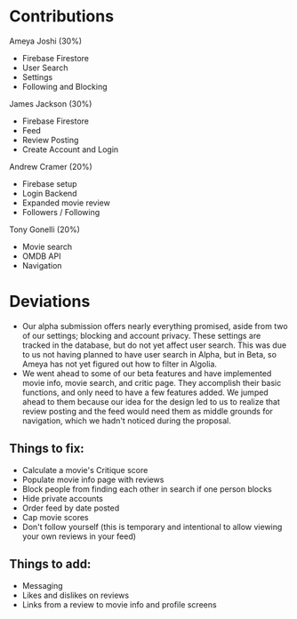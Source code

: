# Contributions

Ameya Joshi (30%)
- Firebase Firestore
- User Search
- Settings
- Following and Blocking

James Jackson (30%)
- Firebase Firestore
- Feed
- Review Posting
- Create Account and Login

Andrew Cramer (20%)
- Firebase setup
- Login Backend
- Expanded movie review
- Followers / Following

Tony Gonelli (20%)
- Movie search
- OMDB API
- Navigation

# Deviations

- Our alpha submission offers nearly everything promised, aside from two of our settings; blocking and account privacy. These settings are tracked in the database, but do not yet affect user search. This was due to us not having planned to have user search in Alpha, but in Beta, so Ameya has not yet figured out how to filter in Algolia.
- We went ahead to some of our beta features and have implemented movie info, movie search, and critic page. They accomplish their basic functions, and only need to have a few features added. We jumped ahead to them because our idea for the design led to us to realize that review posting and the feed would need them as middle grounds for navigation, which we hadn't noticed during the proposal.

## Things to fix:

- Calculate a movie's Critique score
- Populate movie info page with reviews
- Block people from finding each other in search if one person blocks
- Hide private accounts
- Order feed by date posted
- Cap movie scores
- Don't follow yourself (this is temporary and intentional to allow viewing your own reviews in your feed)

## Things to add:

- Messaging
- Likes and dislikes on reviews
- Links from a review to movie info and profile screens
